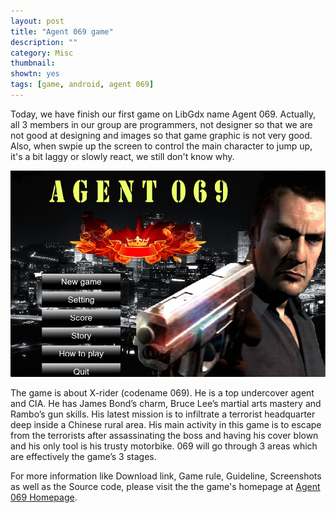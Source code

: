```yaml
---
layout: post
title: "Agent 069 game"
description: ""
category: Misc
thumbnail: 
showtn: yes
tags: [game, android, agent 069]
---
```



Today, we have finish our first game on LibGdx name Agent 069. Actually, all 3
members in our group are programmers, not designer so that we are not good at
designing and images so that game graphic is not very good. Also, when swpie up
the screen to control the main character to jump up, it's a bit laggy or slowly
react, we still don't know why.

![Agent 069](/files/2013-05-02-agent-069-game/ss0.png)

The game is about X-rider (codename 069). He is a top undercover agent and CIA.
He has
James Bond’s charm, Bruce Lee’s martial arts mastery and Rambo’s gun skills. His
latest mission is to infiltrate a terrorist headquarter deep inside a Chinese
rural area. His main activity in this game is to escape from the terrorists
after assassinating the boss and having his cover blown and his only tool is his
trusty motorbike. 069 will go through 3 areas which are effectively the game’s 3
stages.

For more information like Download link, Game rule, Guideline, Screenshots as
well as the Source code, please visit the the game's homepage at
[Agent 069 Homepage](/agent-069-game.html).

<!-- more -->
